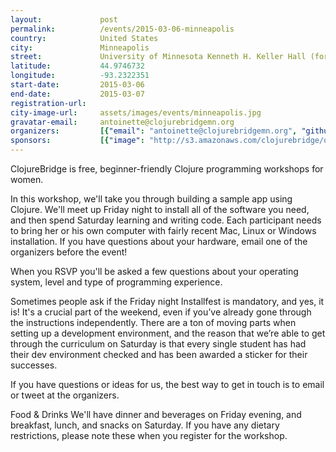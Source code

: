 ```yaml
---
layout:             post
permalink:          /events/2015-03-06-minneapolis
country:            United States
city:               Minneapolis
street:             University of Minnesota Kenneth H. Keller Hall (formerly Electrical Engineering/Computer Science Building) 200 Union Street SE
latitude:           44.9746732
longitude:          -93.2322351
start-date:         2015-03-06
end-date:           2015-03-07
registration-url:
city-image-url:     assets/images/events/minneapolis.jpg
gravatar-email:     antoinette@clojurebridgemn.org
organizers:         [{"email": "antoinette@clojurebridgemn.org", "github": "antauth", "name": "Antoinette Smith", "twitter": null}]
sponsors:           [{"image": "http://s3.amazonaws.com/clojurebridge/original/28/standard_adobe_logo_-_2-color_red_and_black.png?1424746980", "name": "Adobe", "url": "http://www.adobe.com/"}, {"image": "http://s3.amazonaws.com/clojurebridge/original/20/Thrivent.png?1423923050", "name": "Thrivent Financial", "url": "https://www.thrivent.com/"}, {"image": "http://s3.amazonaws.com/clojurebridge/original/21/umseclogo.jpg?1423923397", "name": "University of Minnesota Software Engineering Center", "url": "http://www.umsec.umn.edu/"}]
---
```


ClojureBridge is free, beginner-friendly Clojure programming workshops for women.

In this workshop, we'll take you through building a sample app using Clojure. We'll meet up Friday night to install all of the software you need, and then spend Saturday learning and writing code. Each participant needs to bring her or his own computer with fairly recent Mac, Linux or Windows installation. If you have questions about your hardware, email one of the organizers before the event!

When you RSVP you'll be asked a few questions about your operating system, level and type of programming experience.

Sometimes people ask if the Friday night Installfest is mandatory, and yes, it is! It's a crucial part of the weekend, even if you’ve already gone through the instructions independently. There are a ton of moving parts when setting up a development environment, and the reason that we’re able to get through the curriculum on Saturday is that every single student has had their dev environment checked and has been awarded a sticker for their successes.

If you have questions or ideas for us, the best way to get in touch is to email or tweet at the organizers.

Food & Drinks We'll have dinner and beverages on Friday evening, and breakfast, lunch, and snacks on Saturday. If you have any dietary restrictions, please note these when you register for the workshop.

